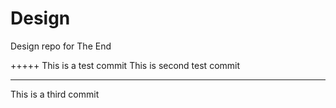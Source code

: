 Design
======

Design repo for The End

+++++
This is a test commit
This is second test commit


-------
This is a third commit
